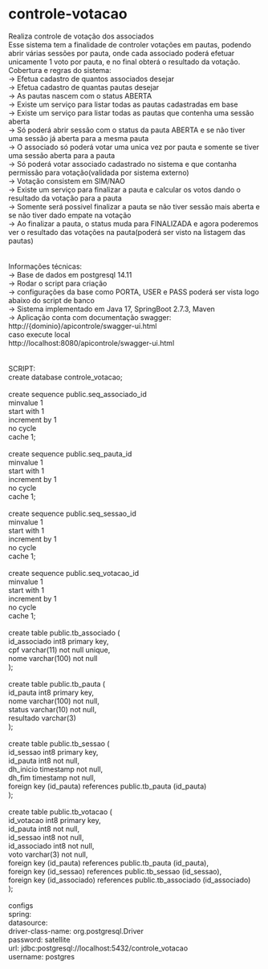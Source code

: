 # controle-votacao
Realiza controle de votação dos associados
<br>
Esse sistema tem a finalidade de controler votações em pautas, podendo abrir várias sessões por pauta, onde cada associado poderá efetuar unicamente 1 voto por pauta,
e no final obterá o resultado da votação.
<br>
Cobertura e regras do sistema:<br>
-> Efetua cadastro de quantos associados desejar<br>
-> Efetua cadastro de quantas pautas desejar<br>
-> As pautas nascem com o status ABERTA<br>
-> Existe um serviço para listar todas as pautas cadastradas em base<br>
-> Existe um serviço para listar todas as pautas que contenha uma sessão aberta<br>
-> Só poderá abrir sessão com o status da pauta ABERTA e se não tiver uma sessão já aberta para a mesma pauta<br>
-> O associado só poderá votar uma unica vez por pauta e somente se tiver uma sessão aberta para a pauta<br>
-> Só poderá votar associado cadastrado no sistema e que contanha permissão para votação(validada por sistema externo)<br>
-> Votação consistem em SIM/NAO<br>
-> Existe um serviço para finalizar a pauta e calcular os votos dando o resultado da votação para a pauta<br>
-> Somente será possivel finalizar a pauta se não tiver sessão mais aberta e se não tiver dado empate na votação<br>
-> Ao finalizar a pauta, o status muda para FINALIZADA e agora poderemos ver o resultado das votações na pauta(poderá ser visto na listagem das pautas)<br>
<br>
<br>
Informações técnicas:<br>
-> Base de dados em postgresql 14.11<br>
-> Rodar o script para criação <br>
-> configurações da base como PORTA, USER e PASS poderá ser vista logo abaixo do script de banco<br>
-> Sistema implementado em Java 17, SpringBoot 2.7.3, Maven<br>
-> Aplicação conta com documentação swagger: http://{dominio}/apicontrole/swagger-ui.html<br>
  caso execute local<br>
  http://localhost:8080/apicontrole/swagger-ui.html<br>
<br>
<br>
SCRIPT:<br>
create database controle_votacao;<br>
<br>
create sequence public.seq_associado_id<br>
	minvalue 1<br>
	start with 1<br>
	increment by 1<br>
	no cycle<br>
	cache 1;<br>
<br>
create sequence public.seq_pauta_id<br>
	minvalue 1<br>
	start with 1<br>
	increment by 1<br>
	no cycle<br>
	cache 1;<br>
<br>
create sequence public.seq_sessao_id<br>
	minvalue 1<br>
	start with 1<br>
	increment by 1<br>
	no cycle<br>
	cache 1;<br>
<br>
create sequence public.seq_votacao_id<br>
	minvalue 1<br>
	start with 1<br>
	increment by 1<br>
	no cycle<br>
	cache 1;<br>
<br>
create table public.tb_associado (<br>
	id_associado int8 primary key,<br>
	cpf varchar(11) not null unique,<br>
	nome varchar(100) not null<br>
);<br>
<br>
create table public.tb_pauta (<br>
	id_pauta int8 primary key,<br>
	nome varchar(100) not null,<br>
	status varchar(10) not null,<br>
	resultado varchar(3)<br>
);<br>
<br>
create table public.tb_sessao (<br>
	id_sessao int8 primary key,<br>
	id_pauta int8 not null,<br>
	dh_inicio timestamp not null,<br>
	dh_fim timestamp not null,<br>
	foreign key (id_pauta) references public.tb_pauta (id_pauta)<br>
);<br>
<br>
create table public.tb_votacao (<br>
	id_votacao int8 primary key,<br>
	id_pauta int8 not null,<br>
	id_sessao int8 not null,<br>
	id_associado int8 not null,<br>
	voto varchar(3) not null,<br>
	foreign key (id_pauta) references public.tb_pauta (id_pauta),<br>
	foreign key (id_sessao) references public.tb_sessao (id_sessao),<br>
	foreign key (id_associado) references public.tb_associado (id_associado)<br>
);<br>
<br>
configs<br>
spring:<br>
  datasource:<br>
    driver-class-name: org.postgresql.Driver<br>
    password: satellite<br>
    url: jdbc:postgresql://localhost:5432/controle_votacao<br>
    username: postgres<br>
